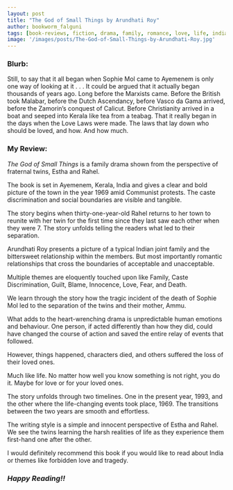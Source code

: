 ```yaml
---
layout: post
title: "The God of Small Things by Arundhati Roy"
author: bookworm_falguni
tags: [book-reviews, fiction, drama, family, romance, love, life, india, emotional, emotions, siblings, domestic-violence, parents, village, community, death]
image: '/images/posts/The-God-of-Small-Things-by-Arundhati-Roy.jpg'
---
```


### **Blurb:**
Still, to say that it all began when Sophie Mol came to Ayemenem is only one way of looking at it . . . It could be argued that it actually began thousands of years ago. Long before the Marxists came. Before the British took Malabar, before the Dutch Ascendancy, before Vasco da Gama arrived, before the Zamorin’s conquest of Calicut. Before Christianity arrived in a boat and seeped into Kerala like tea from a teabag. That it really began in the days when the Love Laws were made. The laws that lay down who should be loved, and how. And how much.

### **My Review:**
*The God of Small Things* is a family drama shown from the perspective of fraternal twins, Estha and Rahel.

The book is set in Ayemenem, Kerala, India and gives a clear and bold picture of the town in the year 1969 amid Communist protests. The caste discrimination and social boundaries are visible and tangible.

The story begins when thirty-one-year-old Rahel returns to her town to reunite with her twin for the first time since they last saw each other when they were 7. The story unfolds telling the readers what led to their separation.

Arundhati Roy presents a picture of a typical Indian joint family and the bittersweet relationship within the members. But most importantly romantic relationships that cross the boundaries of acceptable and unacceptable.

Multiple themes are eloquently touched upon like Family, Caste Discrimination, Guilt, Blame, Innocence, Love, Fear, and Death.

We learn through the story how the tragic incident of the death of Sophie Mol led to the separation of the twins and their mother, Ammu. 

What adds to the heart-wrenching drama is unpredictable human emotions and behaviour. One person, if acted differently than how they did, could have changed the course of action and saved the entire relay of events that followed.

However, things happened, characters died, and others suffered the loss of their loved ones.

Much like life. No matter how well you know something is not right, you do it. Maybe for love or for your loved ones.

The story unfolds through two timelines. One in the present year, 1993, and the other where the life-changing events took place, 1969. The transitions between the two years are smooth and effortless.

The writing style is a simple and innocent perspective of Estha and Rahel. We see the twins learning the harsh realities of life as they experience them first-hand one after the other.

I would definitely recommend this book if you would like to read about India or themes like forbidden love and tragedy.

### ***Happy Reading!!***
